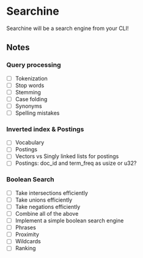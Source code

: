 # Searchine

Searchine will be a search engine from your CLI!

## Notes

### Query processing

- [ ] Tokenization
- [ ] Stop words
- [ ] Stemming
- [ ] Case folding
- [ ] Synonyms
- [ ] Spelling mistakes

### Inverted index & Postings

- [ ] Vocabulary
- [ ] Postings
- [ ] Vectors vs Singly linked lists for postings
- [ ] Postings: doc_id and term_freq as usize or u32?

### Boolean Search

- [ ] Take intersections efficiently
- [ ] Take unions efficiently
- [ ] Take negations efficiently
- [ ] Combine all of the above
- [ ] Implement a simple boolean search engine
- [ ] Phrases
- [ ] Proximity
- [ ] Wildcards
- [ ] Ranking
